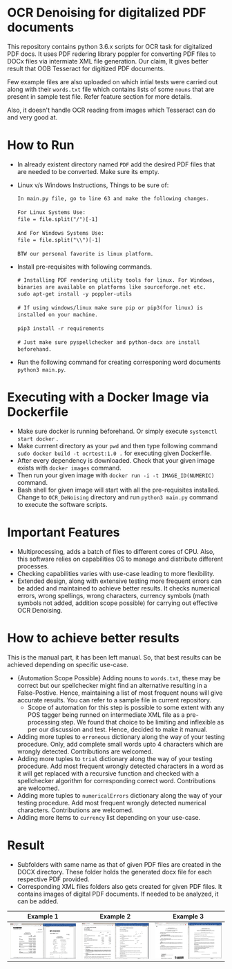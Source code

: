 # OCR Denoising for digitalized PDF documents

This repository contains python 3.6.x scripts for OCR task for digitalized PDF docs. It uses PDF redering library poppler for converting PDF files to DOCx files via intermiate XML file generation. Our claim, It gives better result that OOB Tesseract for digitized PDF documents.

Few example files are also uploaded on which intial tests were carried out along with their `words.txt` file which contains lists of some `nouns` that are present in sample test file. Refer feature section for more details.

Also, it doesn't handle OCR reading from images which Tesseract can do and very good at.

# How to Run 

* In already existent directory named `PDF` add the desired PDF files that are needed to be converted. Make sure its empty.
* Linux v/s Windows Instructions, Things to be sure of:
  ```
  In main.py file, go to line 63 and make the following changes.
  
  For Linux Systems Use:
  file = file.split("/")[-1]
  
  And For Windows Systems Use:
  file = file.split("\\")[-1]
  
  BTW our personal favorite is linux platform.
  ```

* Install pre-requisites with following commands.
  ```
  # Installing PDF rendering utility tools for linux. For Windows, binaries are available on platforms like sourceforge.net etc.
  sudo apt-get install -y poppler-utils
  
  # If using windows/linux make sure pip or pip3(for linux) is installed on your machine.
  
  pip3 install -r requirements
  
  # Just make sure pyspellchecker and python-docx are install beforehand.
  ```

* Run the following command for creating corresponing word documents `python3 main.py`.

# Executing with a Docker Image via Dockerfile

* Make sure docker is running beforehand. Or simply execute `systemctl start docker` .
* Make currrent directory as your `pwd` and then type following command ` sudo docker build -t ocrtest:1.0 . ` for executing given Dockerfile. 
* After every dependency is downloaded. Check that your given image exists with `docker images` command.
* Then run your given image with `docker run -i -t IMAGE_ID(NUMERIC)` command.
* Bash shell for given image will start with all the pre-requisites installed. Change to `OCR_DeNoising` directory and run `python3 main.py` command to execute the software scripts.

# Important Features

* Multiprocessing, adds a batch of files to different cores of CPU. Also, this software relies on capabilities OS to manage and distribute different processes.
* Checking capabilities varies with use-case leading to more flexibility.
* Extended design, along with extensive testing more frequent errors can be added and maintained to achieve better results. It checks numerical errors, wrong spellings, wrong characters, currency symbols (math symbols not added, addition scope possible)  for carrying out effective OCR Denoising.

# How to achieve better results

This is the manual part, it has been left manual. So, that best results can be achieved depending on specific use-case.

* {Automation Scope Possible} Adding nouns to `words.txt`, these may be correct but our spellchecker might find an alternative resulting in a False-Postive. Hence, maintaining a list of most frequent nouns will give accurate results. You can refer to a sample file in current repository.
  * Scope of automation for this step is possible to some extent with any POS tagger being runned on intermediate XML file as a pre-processing step. We found that choice to be limiting and inflexible as per our discussion and test. Hence, decided to make it manual.
* Adding more tuples to `erroneous` dictionary along the way of your testing procedure. Only, add complete small words upto 4 characters which are wrongly detected. Contributions are welcomed.
* Adding more tuples to `trial` dictionary along the way of your testing procedure. Add most frequent wrongly detected characters in a word as it will get replaced with a recursive function and checked with a spellchecker algorithm for corresponding correct word.  Contributions are welcomed.
* Adding more tuples to `numericalErrors` dictionary along the way of your testing procedure. Add most frequent wrongly detected numerical characters. Contributions are welcomed.
* Adding more items to `currency` list depending on your use-case. 

# Result

* Subfolders with same name as that of given PDF files are created in the DOCX directory. These folder holds the generated docx file for each respective PDF provided. 
* Corresponding XML files folders also gets created for given PDF files. It contains images of digital PDF documents. If needed to be analyzed, it can be added.  
  
| Example 1 | Example 2 | Example 3 |
|   :---:   |   :---:   |   :---:   |
| ![Example 1](_assets/1.png) | ![Example 2](_assets/2.png) | ![Example 3   ](_assets/3.png) |
